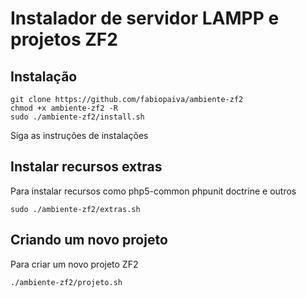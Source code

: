 Instalador de servidor LAMPP e projetos ZF2
=======================

## Instalação

    git clone https://github.com/fabiopaiva/ambiente-zf2
    chmod +x ambiente-zf2 -R
    sudo ./ambiente-zf2/install.sh

Siga as instruções de instalações

## Instalar recursos extras

Para instalar recursos como php5-common phpunit doctrine e outros

    sudo ./ambiente-zf2/extras.sh

## Criando um novo projeto

Para criar um novo projeto ZF2

    ./ambiente-zf2/projeto.sh
